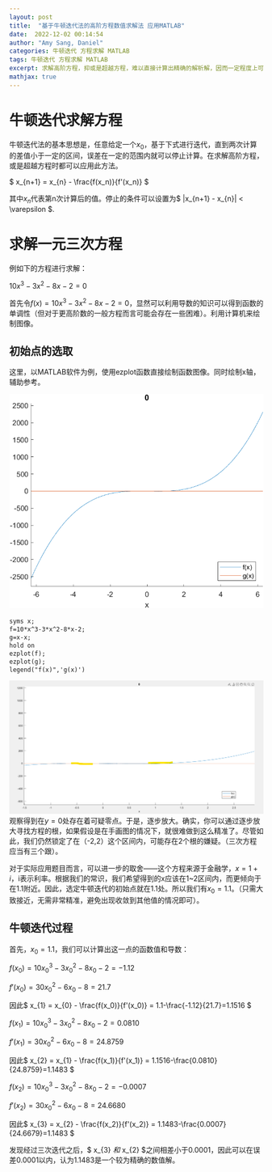 ```yaml
---
layout: post
title:  "基于牛顿迭代法的高阶方程数值求解法 应用MATLAB"
date:  2022-12-02 00:14:54
author: "Amy Sang, Daniel"
categories: 牛顿迭代 方程求解 MATLAB
tags: 牛顿迭代 方程求解 MATLAB
excerpt: 求解高阶方程，抑或是超越方程，难以直接计算出精确的解析解，因而一定程度上可以采用牛顿迭代法进行求解。牛顿迭代法经过有限次迭代，可以得到一定误差范围内的数值解。对于多解的方程，应当先确定解的大概区间范围，分别取定不同的初值。
mathjax: true
---
```



# 牛顿迭代求解方程

牛顿迭代法的基本思想是，任意给定一个$x_0$，基于下式进行迭代，直到两次计算的差值小于一定的区间，误差在一定的范围内就可以停止计算。在求解高阶方程，或是超越方程时都可以应用此方法。

$ x_{n+1} = x_{n} - \frac{f(x_n)}{f'(x_n)} $

其中$x_n$代表第n次计算后的值。停止的条件可以设置为$ \|x_{n+1} - x_{n}\| < \varepsilon $.


# 求解一元三次方程

例如下的方程进行求解：

 $10x^3-3x^2-8x-2=0$

首先令$f(x)=10x^3-3x^2-8x-2=0$，显然可以利用导数的知识可以得到函数的单调性（但对于更高阶数的一般方程而言可能会存在一些困难）。利用计算机来绘制图像。

## 初始点的选取

这里，以MATLAB软件为例，使用ezplot函数直接绘制函数图像。同时绘制x轴，辅助参考。

![image](/img/math_pic/newton1.png)

```
syms x;
f=10*x^3-3*x^2-8*x-2;
g=x-x;
hold on
ezplot(f);
ezplot(g);
legend("f(x)",'g(x)')
```
![image](/img/math_pic/newton2.png)
观察得到在$y=0$处存在着可疑零点。于是，逐步放大。确实，你可以通过逐步放大寻找方程的根，如果假设是在手画图的情况下，就很难做到这么精准了。尽管如此，我们仍然锁定了在（-2,2）这个区间内，可能存在2个根的嫌疑。（三次方程应当有三个跟）。

对于实际应用题目而言，可以进一步的取舍——这个方程来源于金融学，$x=1+i$，i表示利率。根据我们的常识，我们希望得到的x应该在1~2区间内，而更倾向于在1.1附近。因此，选定牛顿迭代的初始点就在1.1处。所以我们有$x_0=1.1$。（只需大致接近，无需非常精准，避免出现收敛到其他值的情况即可）。

## 牛顿迭代过程

首先，$x_0=1.1$，我们可以计算出这一点的函数值和导数：

$f(x_0)=10x_0^3-3x_0^2-8x_0-2=-1.12$

$f'(x_0)=30x_0^2-6x_0-8=21.7$

因此$ x_{1} = x_{0} - \frac{f(x_0)}{f'(x_0)} = 1.1-\frac{-1.12}{21.7}=1.1516 $

$f(x_1)=10x_0^3-3x_0^2-8x_0-2=0.0810$

$f'(x_1)=30x_0^2-6x_0-8=24.8759$

因此$ x_{2} = x_{1} - \frac{f(x_1)}{f'(x_1)} = 1.1516-\frac{0.0810}{24.8759}=1.1483 $

$f(x_2)=10x_0^3-3x_0^2-8x_0-2=-0.0007$

$f'(x_2)=30x_0^2-6x_0-8=24.6680$

因此$ x_{3} = x_{2} - \frac{f(x_2)}{f'(x_2)} = 1.1483-\frac{0.0007}{24.6679}=1.1483 $

发现经过三次迭代之后，$ x_{3} $和$ x_{2} $之间相差小于0.0001，因此可以在误差0.0001以内，认为1.1483是一个较为精确的数值解。